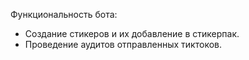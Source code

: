 Функциональность бота:
 - Создание стикеров и их добавление в стикерпак.
 - Проведение аудитов отправленных тиктоков.
